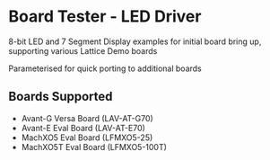 # Board Tester - LED Driver

8-bit LED and 7 Segment Display examples for initial board bring up, supporting various Lattice Demo boards

Parameterised for quick porting to additional boards

## Boards Supported

- Avant-G Versa Board (LAV-AT-G70)
- Avant-E Eval Board (LAV-AT-E70)
- MachXO5 Eval Board (LFMXO5-25)
- MachXO5T Eval Board (LFMXO5-100T)
